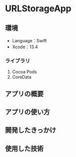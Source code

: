 # URLStorageApp
## 環境

- Language：Swift
- Xcode：13.4
 
### ライブラリ

1. Cocoa Pods
2. CoreData

## アプリの概要

## アプリの使い方

## 開発したきっかけ

## 使用した技術
